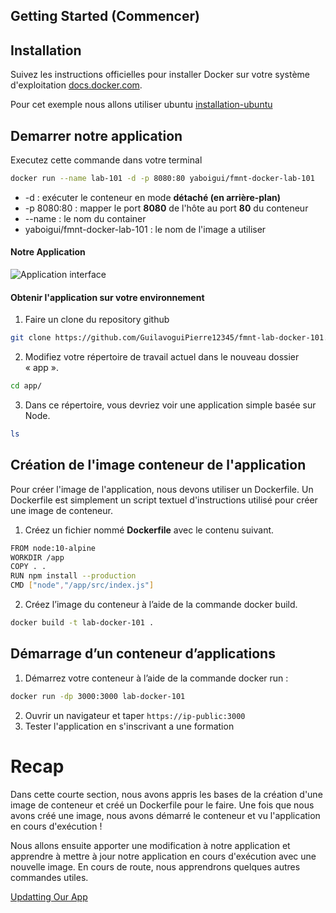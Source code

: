 
## Getting Started (Commencer)
## Installation

Suivez les instructions officielles pour installer Docker sur votre système d'exploitation [docs.docker.com](https://docs.docker.com/). 

Pour cet exemple nous allons utiliser ubuntu [installation-ubuntu](https://docs.docker.com/engine/install/ubuntu/)

## Demarrer notre application
Executez cette commande dans votre terminal
```bash
docker run --name lab-101 -d -p 8080:80 yaboigui/fmnt-docker-lab-101
```
- -d : exécuter le conteneur en mode **détaché (en arrière-plan)**
- -p 8080:80 : mapper le port **8080** de l'hôte au port **80** du conteneur
- --name : le nom du container
- yaboigui/fmnt-docker-lab-101 : le nom de l'image a utiliser 


#### Notre Application
![Application interface](https://blog.codewithdan.com/wp-content/uploads/2023/06/Docker-Logo.png "Application interface")

#### Obtenir l'application sur votre environnement 
1. Faire un clone du repository github
```bash 
git clone https://github.com/GuilavoguiPierre12345/fmnt-lab-docker-101.git
```
2. Modifiez votre répertoire de travail actuel dans le nouveau dossier « app ».
```bash 
cd app/
```
3. Dans ce répertoire, vous devriez voir une application simple basée sur Node.
```bash
ls
```
## Création de l'image conteneur de l'application
Pour créer l'image de l'application, nous devons utiliser un Dockerfile. Un Dockerfile est simplement un script textuel d'instructions utilisé pour créer une image de conteneur.

1. Créez un fichier nommé **Dockerfile** avec le contenu suivant.
```bash
FROM node:10-alpine
WORKDIR /app
COPY . .
RUN npm install --production
CMD ["node","/app/src/index.js"]
```
2. Créez l’image du conteneur à l’aide de la commande docker build.
```bash
docker build -t lab-docker-101 .
```
## Démarrage d’un conteneur d’applications
1. Démarrez votre conteneur à l’aide de la commande docker run :
```bash
docker run -dp 3000:3000 lab-docker-101
```
2. Ouvrir un navigateur et taper ``` https://ip-public:3000 ```
3. Tester l'application en s'inscrivant a une formation

# Recap
Dans cette courte section, nous avons appris les bases de la création d'une image de conteneur et créé un Dockerfile pour le faire. Une fois que nous avons créé une image, nous avons démarré le conteneur et vu l'application en cours d'exécution !

Nous allons ensuite apporter une modification à notre application et apprendre à mettre à jour notre application en cours d'exécution avec une nouvelle image. En cours de route, nous apprendrons quelques autres commandes utiles.

[Updatting Our App](https://github.com/GuilavoguiPierre12345/fmnt-lab-docker-101.git/docs/updatting-our-app.md)